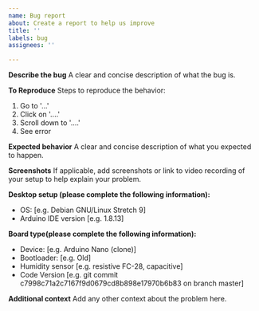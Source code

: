 ```yaml
---
name: Bug report
about: Create a report to help us improve
title: ''
labels: bug
assignees: ''

---
```


**Describe the bug**
A clear and concise description of what the bug is.

**To Reproduce**
Steps to reproduce the behavior:
1. Go to '...'
2. Click on '....'
3. Scroll down to '....'
4. See error

**Expected behavior**
A clear and concise description of what you expected to happen.

**Screenshots**
If applicable, add screenshots or link to video recording of your setup to help explain your problem.

**Desktop setup (please complete the following information):**
 - OS: [e.g. Debian GNU/Linux Stretch 9]
 - Arduino IDE version [e.g. 1.8.13]

**Board type(please complete the following information):**
 - Device: [e.g. Arduino Nano (clone)]
 - Bootloader: [e.g. Old]
 - Humidity sensor [e.g. resistive FC-28, capacitive]
 - Code Version [e.g. git commit c7998c71a2c7167f9d0679cd8b898e17970b6b83 on branch master]

**Additional context**
Add any other context about the problem here.
